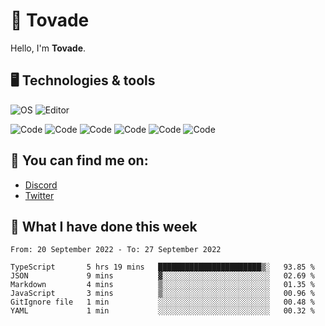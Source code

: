# 👋 Tovade
Hello, I'm **Tovade**.

## 🖥️ Technologies & tools

![OS](https://img.shields.io/badge/OS-Windows-informational?style=flat&logo=OS&logoColor=white&color=2bbc8a)
![Editor](https://img.shields.io/badge/Editor-VScode-informational?style=flat&logo=Editor&logoColor=white&color=2bbc8a)

![Code](https://img.shields.io/badge/Code-Javascript-informational?style=flat&logo=Code&logoColor=white&color=2bbc8a)
![Code](https://img.shields.io/badge/Code-Nodejs-informational?style=flat&logo=Code&logoColor=white&color=2bbc8a)
![Code](https://img.shields.io/badge/Code-Typescript-informational?style=flat&logo=Code&logoColor=white&color=2bbc8a) 
![Code](https://img.shields.io/badge/Code-HTML-informational?style=flat&logo=Code&logoColor=white&color=2bbc8a)
![Code](https://img.shields.io/badge/Code-CSS-informational?style=flat&logo=Code&logoColor=white&color=2bbc8a)
![Code](https://img.shields.io/badge/Code-React-informational?style=flat&logo=Code&logoColor=white&color=2bbc8a)

## 👭 You can find me on:
- [Discord](https://discord.gg/y3eQ8wraD5)
- [Twitter](https://twitter.com/tovados)
## 📰 What I have done this week
<!--START_SECTION:waka-->

```text
From: 20 September 2022 - To: 27 September 2022

TypeScript       5 hrs 19 mins   ███████████████████████▒░   93.85 %
JSON             9 mins          ▓░░░░░░░░░░░░░░░░░░░░░░░░   02.69 %
Markdown         4 mins          ▒░░░░░░░░░░░░░░░░░░░░░░░░   01.35 %
JavaScript       3 mins          ▒░░░░░░░░░░░░░░░░░░░░░░░░   00.96 %
GitIgnore file   1 min           ░░░░░░░░░░░░░░░░░░░░░░░░░   00.48 %
YAML             1 min           ░░░░░░░░░░░░░░░░░░░░░░░░░   00.32 %
```

<!--END_SECTION:waka-->
